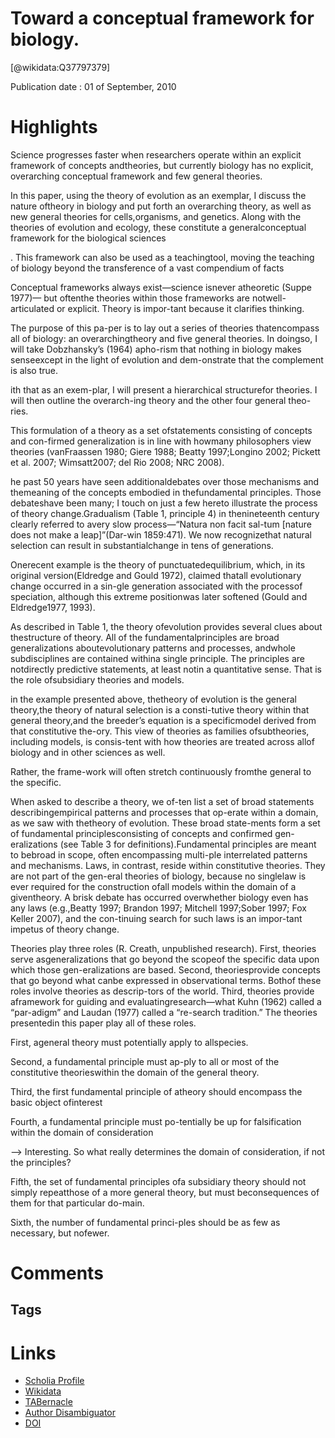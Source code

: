 
Toward a conceptual framework for biology.
==========================================
  
  [@wikidata:Q37797379]  
  
Publication date : 01 of September, 2010  

# Highlights

Science progresses faster when researchers operate within an explicit framework of concepts andtheories, but currently biology has no explicit, overarching conceptual framework and few general theories.

 In this paper, using the theory of evolution as an exemplar, I discuss the nature oftheory in biology and put forth an overarching theory, as well as new general theories for cells,organisms, and genetics. Along with the theories of evolution and ecology, these constitute a generalconceptual framework for the biological sciences

. This framework can also be used as a teachingtool, moving the teaching of biology beyond the transference of a vast compendium of facts

Conceptual  frameworks  always  exist—science  isnever  atheoretic  (Suppe  1977)— but  oftenthe theories within those frameworks are notwell-articulated or explicit. Theory is impor-tant because it clarifies thinking.

The purpose of this pa-per  is  to  lay  out  a  series  of  theories  thatencompass  all  of  biology:  an  overarchingtheory and five general theories. In doingso,  I  will  take  Dobzhansky’s  (1964)  apho-rism  that  nothing  in  biology  makes  senseexcept in the light of evolution and dem-onstrate that the complement is also true.

ith  that  as  an  exem-plar,  I  will  present  a  hierarchical  structurefor theories. I will then outline the overarch-ing theory and the other four general theo-ries.

This formulation of a theory as a set ofstatements consisting of concepts and con-firmed  generalization  is  in  line  with  howmany  philosophers  view  theories  (vanFraassen  1980;  Giere  1988;  Beatty  1997;Longino 2002; Pickett et al. 2007; Wimsatt2007; del Rio 2008; NRC 2008).

he  past  50  years  have  seen  additionaldebates  over  those  mechanisms  and  themeaning of the concepts embodied in thefundamental  principles.  Those  debateshave been many; I touch on just a few hereto illustrate the process of theory change.Gradualism  (Table  1,  principle  4)  in  thenineteenth  century  clearly  referred  to  avery  slow  process—“Natura  non  facit  sal-tum [nature does not make a leap]”(Dar-win  1859:471).  We  now  recognizethat natural  selection  can  result  in  substantialchange  in  tens  of  generations.

Onerecent example is the theory of punctuatedequilibrium,  which,  in  its  original  version(Eldredge and Gould 1972), claimed thatall evolutionary change occurred in a sin-gle generation associated with the processof speciation, although this extreme positionwas  later  softened  (Gould  and  Eldredge1977, 1993).

As  described  in  Table  1,  the  theory  ofevolution provides several clues about thestructure of theory. All of the fundamentalprinciples are broad generalizations aboutevolutionary  patterns  and  processes,  andwhole subdisciplines are contained withina  single  principle.  The  principles  are  notdirectly predictive statements, at least notin a quantitative sense. That is the role ofsubsidiary theories and models.


in  the  example  presented  above,  thetheory  of  evolution  is  the  general  theory,the theory of natural selection is a consti-tutive  theory  within  that  general  theory,and  the  breeder’s  equation  is  a  specificmodel  derived  from  that  constitutive  the-ory.  This  view  of  theories  as  families  ofsubtheories,  including  models,  is  consis-tent with how theories are treated across allof  biology  and  in  other  sciences  as  well.

Rather,  the  frame-work  will  often  stretch  continuously  fromthe general to the specific.

When asked to describe a theory, we of-ten list a set of broad statements describingempirical  patterns  and  processes  that  op-erate within a domain, as we saw with thetheory  of  evolution.  These  broad  state-ments form a set of fundamental principlesconsisting of concepts and confirmed gen-eralizations  (see  Table  3  for  definitions).Fundamental  principles  are  meant  to  bebroad in scope, often encompassing multi-ple interrelated patterns and mechanisms.
Laws, in contrast, reside within constitutive theories. They are not part of the gen-eral theories of biology, because no singlelaw is ever required for the construction ofall  models  within  the  domain  of  a  giventheory.  A  brisk  debate  has  occurred  overwhether  biology  even  has  any  laws  (e.g.,Beatty 1997; Brandon 1997; Mitchell 1997;Sober 1997; Fox Keller 2007), and the con-tinuing  search  for  such  laws  is  an  impor-tant impetus of theory change.

Theories play three roles (R. Creath, unpublished research). First, theories serve asgeneralizations  that  go  beyond  the  scopeof the specific data upon which those gen-eralizations  are  based.  Second,  theoriesprovide concepts that go beyond what canbe expressed in observational terms. Bothof  these  roles  involve  theories  as  descrip-tors of the world. Third, theories provide aframework   for   guiding   and   evaluatingresearch—what Kuhn (1962) called a “par-adigm”  and  Laudan  (1977)  called  a  “re-search  tradition.”  The  theories  presentedin this paper play all of these roles.

First,  ageneral theory must potentially apply to allspecies.

Second, a fundamental principle must ap-ply to all or most of the constitutive theorieswithin  the  domain  of  the  general  theory.

Third, the first fundamental principle of atheory should encompass the basic object ofinterest

Fourth, a fundamental principle must po-tentially be up for falsification within the domain of consideration

--> Interesting. So what really determines the domain of consideration, if not the principles?

Fifth, the set of fundamental principles ofa subsidiary theory should not simply repeatthose of a more general theory, but must beconsequences of them for that particular do-main.  

Sixth, the number of fundamental princi-ples  should  be  as  few  as  necessary,  but  nofewer.


# Comments

## Tags

# Links
  
 * [Scholia Profile](https://scholia.toolforge.org/work/Q37797379)  
 * [Wikidata](https://www.wikidata.org/wiki/Q37797379)  
 * [TABernacle](https://tabernacle.toolforge.org/?#/tab/manual/Q37797379/P921%3BP4510)  
 * [Author Disambiguator](https://author-disambiguator.toolforge.org/work_item_oauth.php?id=Q37797379&batch_id=&match=1&author_list_id=&doit=Get+author+links+for+work)  
 * [DOI](https://doi.org/10.1086/655117)  

